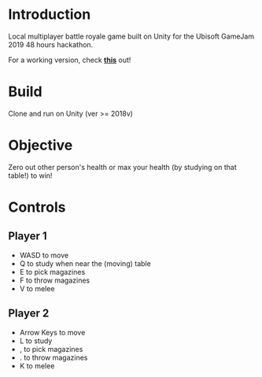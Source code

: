 # Introduction
Local multiplayer battle royale game built on Unity for the Ubisoft GameJam 2019 48 hours hackathon.

For a working version, check [**this**](https://www.cse.iitb.ac.in/~anshkhurana/RGWebGL/index.html) out!

# Build
Clone and run on Unity (ver >= 2018v)

# Objective
Zero out other person's health or max your health (by studying on that table!) to win!

# Controls
## Player 1
- WASD to move
- Q to study when near the (moving) table
- E to pick magazines
- F to throw magazines
- V to melee

## Player 2
- Arrow Keys to move
- L to study
- , to pick magazines
- . to throw magazines
- K to melee
